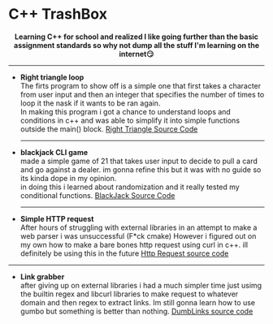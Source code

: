 # C++ TrashBox
**<p align="center"><b>Learning C++ for school and realized I like going further than the basic assignment standards so why not dump all the stuff I'm learning on the internet😏️</b></p>**

---
* **Right triangle loop**
  <br>The firts program to show off is a simple one that first takes a character from user input and then an integer that specifies the number of times to loop it the nask if it wants to be ran again.<br>
  In making this program i got a chance to understand loops and conditions in c++ and was able to simplify it into simple functions outside the main() block.  [Right Triangle Source Code](https://github.com/dumbbutt0/cpp-trashbox/blob/main/right-triangle "Right Triangle")<br>

  ---
* **blackjack CLI game**
  <br>made a simple game of 21 that takes user input to decide to pull a card and go against a dealer. im gonna refine this but it was with no guide so its kinda dope in my opinion.<br>
  in doing this i learned about randomization and it really tested my conditional functions.
  [BlackJack Source Code](https://github.com/dumbbutt0/cpp-trashbox/blob/main/blackjack "BlackJack")<br>

  ---
* **Simple HTTP request**
    <br>After hours of struggling with external libraries in an attempt to make a web parser i was unsuccessful (F*ck cmake) However i figured out on my own how to make a bare bones http request using curl in c++. ill definitely be using this in the future  [Http Request source code](https://github.com/dumbbutt0/cpp-trashbox/blob/main/curls.cpp "HTTP-Request")

---
* **Link grabber**
  <br> after giving up on external libraries i had a much simpler time just usimg the builtin regex and libcurl libraries to make request to whatever domain and then regex to extract links. Im still gonna learn how to use gumbo but something is better than nothing. [DumbLinks source code](https://github.com/dumbbutt0/DumbLinks "DumbLinks")
